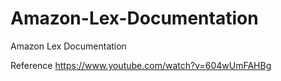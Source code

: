 # Amazon-Lex-Documentation
Amazon Lex Documentation

Reference
https://www.youtube.com/watch?v=604wUmFAHBg
